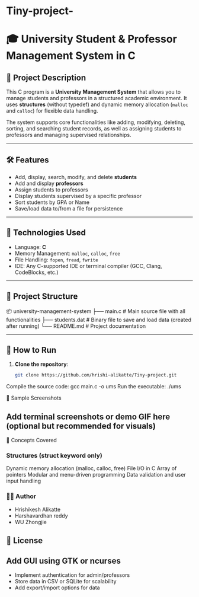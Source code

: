 # Tiny-project-
# 🎓 University Student & Professor Management System in C

## 📌 Project Description

This C program is a **University Management System** that allows you to manage students and professors in a structured academic environment. It uses **structures** (without typedef) and dynamic memory allocation (`malloc` and `calloc`) for flexible data handling.

The system supports core functionalities like adding, modifying, deleting, sorting, and searching student records, as well as assigning students to professors and managing supervised relationships.

---

## 🛠️ Features

- Add, display, search, modify, and delete **students**
- Add and display **professors**
- Assign students to professors
- Display students supervised by a specific professor
- Sort students by GPA or Name
- Save/load data to/from a file for persistence

---

## 🧱 Technologies Used

- Language: **C**
- Memory Management: `malloc`, `calloc`, `free`
- File Handling: `fopen`, `fread`, `fwrite`
- IDE: Any C-supported IDE or terminal compiler (GCC, Clang, CodeBlocks, etc.)

---

## 📂 Project Structure

📦 university-management-system ├── main.c # Main source file with all functionalities ├── students.dat # Binary file to save and load data (created after running) └── README.md # Project documentation

---

## 🚀 How to Run

1. **Clone the repository**:
   ```bash
   git clone https://github.com/hrishi-alikatte/Tiny-project.git
Compile the source code:
gcc main.c -o ums
Run the executable:
./ums

📸 Sample Screenshots

## Add terminal screenshots or demo GIF here (optional but recommended for visuals)
🧠 Concepts Covered

### Structures (struct keyword only)
Dynamic memory allocation (malloc, calloc, free)
File I/O in C
Array of pointers
Modular and menu-driven programming
Data validation and user input handling

### 👨‍💻 Author

- Hrishikesh Alikatte
- Harshavardhan reddy
- WU Zhongjie


## 📃 License


## Add GUI using GTK or ncurses
- Implement authentication for admin/professors
- Store data in CSV or SQLite for scalability
- Add export/import options for data

